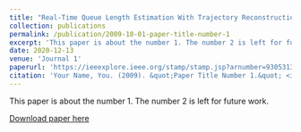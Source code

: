 ```yaml
---
title: "Real-Time Queue Length Estimation With Trajectory Reconstruction Using Surveillance Data"
collection: publications
permalink: /publication/2009-10-01-paper-title-number-1
excerpt: 'This paper is about the number 1. The number 2 is left for future work.'
date: 2020-12-13
venue: 'Journal 1'
paperurl: 'https://ieeexplore.ieee.org/stamp/stamp.jsp?arnumber=9305313'
citation: 'Your Name, You. (2009). &quot;Paper Title Number 1.&quot; <i>Journal 1</i>. 1(1).'
---
```

This paper is about the number 1. The number 2 is left for future work.

[Download paper here](https://ieeexplore.ieee.org/stamp/stamp.jsp?arnumber=9305313)

